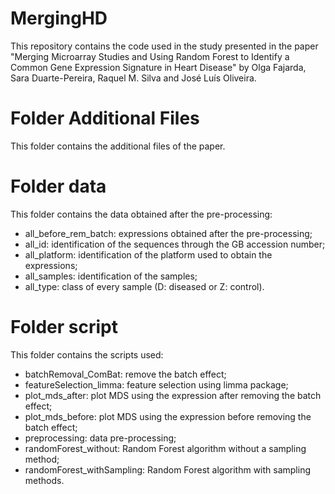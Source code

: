 # MergingHD
This repository contains the code used in the study presented in the paper "Merging Microarray Studies and Using Random Forest to Identify a Common Gene Expression Signature in Heart Disease" by Olga Fajarda, Sara Duarte-Pereira, Raquel M. Silva and José Luís Oliveira.

# Folder Additional Files
This folder contains the additional files of the paper.

# Folder data
This folder contains the data obtained after the pre-processing:
- all_before_rem_batch: expressions obtained after the pre-processing;
- all_id: identification of the sequences through the GB accession number;
- all_platform: identification of the platform used to obtain the expressions;
- all_samples: identification of the samples;
- all_type: class of every sample (D: diseased or Z: control).

# Folder script
This folder contains the scripts used:
- batchRemoval_ComBat: remove the batch effect;
- featureSelection_limma: feature selection using limma package;
- plot_mds_after: plot MDS using the expression after removing the batch effect;
- plot_mds_before: plot MDS using the expression before removing the batch effect;
- preprocessing: data pre-processing;
- randomForest_without: Random Forest algorithm without a sampling method;
- randomForest_withSampling: Random Forest algorithm with sampling methods.
